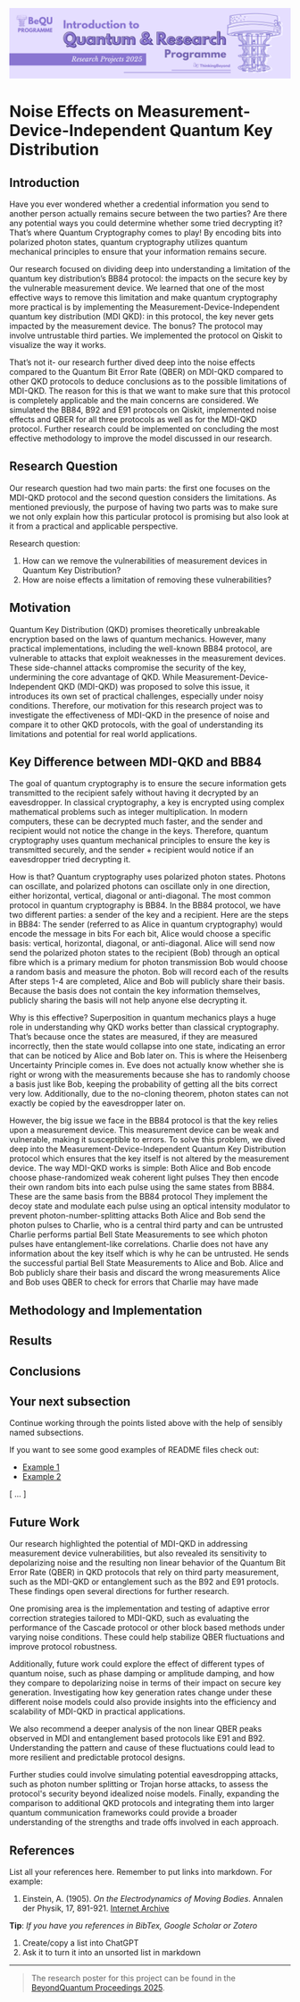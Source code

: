 ![BeyondQuantum Banner for Research Projects](../BeyondQuantum_Banner_Research_Projects_2025.png)

# Noise Effects on Measurement-Device-Independent Quantum Key Distribution

## Introduction
Have you ever wondered whether a credential information you send to another person actually remains secure between the two parties? Are there any potential ways you could determine whether some tried decrypting it? That’s where Quantum Cryptography comes to play! By encoding bits into polarized photon states, quantum cryptography utilizes quantum mechanical principles to ensure that your information remains secure. 

Our research focused on dividing deep into understanding a limitation of the quantum key distribution’s BB84 protocol: the impacts on the secure key by the vulnerable measurement device. We learned that one of the most effective ways to remove this limitation and make quantum cryptography more practical is by implementing the Measurement-Device-Independent quantum key distribution (MDI QKD): in this protocol, the key never gets impacted by the measurement device. The bonus? The protocol may involve untrustable third parties. We implemented the protocol on Qiskit to visualize the way it works.

That’s not it- our research further dived deep into the noise effects compared to the Quantum Bit Error Rate (QBER) on MDI-QKD compared to other QKD protocols to deduce conclusions as to the possible limitations of MDI-QKD. The reason for this is that we want to make sure that this protocol is completely applicable and the main concerns are considered. We simulated the BB84, B92 and E91 protocols on Qiskit, implemented noise effects and QBER for all three protocols as well as for the MDI-QKD protocol. Further research could be implemented on concluding the most effective methodology to improve the model discussed in our research.

## Research Question

Our research question had two main parts: the first one focuses on the MDI-QKD protocol and the second question considers the limitations. As mentioned previously, the purpose of having two parts was to make sure we not only explain how this particular protocol is promising but also look at it from a practical and applicable perspective.

Research question:
1. How can we remove the vulnerabilities of measurement devices in Quantum Key Distribution?
2. How are noise effects a limitation of removing these vulnerabilities? 


## Motivation

Quantum Key Distribution (QKD) promises theoretically unbreakable encryption based on the laws of quantum mechanics. However, many practical implementations, including the well-known BB84 protocol, are vulnerable to attacks that exploit weaknesses in the measurement devices. These side-channel attacks compromise the security of the key, undermining the core advantage of QKD. While Measurement-Device-Independent QKD (MDI-QKD) was proposed to solve this issue, it introduces its own set of practical challenges, especially under noisy conditions. Therefore, our motivation for this research project was to investigate the effectiveness of MDI-QKD in the presence of noise and compare it to other QKD protocols, with the goal of understanding its limitations and potential for real world applications.

## Key Difference between MDI-QKD and BB84
The goal of quantum cryptography is to ensure the secure information gets transmitted to the recipient safely without having it decrypted by an eavesdropper. In classical cryptography, a key is encrypted using complex mathematical problems such as integer multiplication. In modern computers, these can be decrypted much faster, and the sender and recipient would not notice the change in the keys. Therefore, quantum cryptography uses quantum mechanical principles to ensure the key is transmitted securely, and the sender + recipient would notice if an eavesdropper tried decrypting it. 

How is that? Quantum cryptography uses polarized photon states. Photons can oscillate, and polarized photons can oscillate only in one direction, either horizontal, vertical, diagonal or anti-diagonal. The most common protocol in quantum cryptography is BB84. In the BB84 protocol, we have two different parties: a sender of the key and a recipient. Here are the steps in BB84:
The sender (referred to as Alice in quantum cryptography) would encode the message in bits
For each bit, Alice would choose a specific basis: vertical, horizontal, diagonal, or anti-diagonal. 
Alice will send now send the polarized photon states to the recipient (Bob) through an optical fibre which is a primary medium for photon transmission
Bob would choose a random basis and measure the photon. Bob will record each of the results
After steps 1-4 are completed, Alice and Bob will publicly share their basis. Because the basis does not contain the key information themselves, publicly sharing the basis will not help anyone else decrypting it.

Why is this effective?
Superposition in quantum mechanics plays a huge role in understanding why QKD works better than classical cryptography. That’s because once the states are measured, if they are measured incorrectly, then the state would collapse into one state, indicating an error that can be noticed by Alice and Bob later on. This is where the Heisenberg Uncertainty Principle comes in.
Eve does not actually know whether she is right or wrong with the measurements because she has to randomly choose a basis just like Bob, keeping the probability of getting all the bits correct very low. Additionally, due to the no-cloning theorem, photon states can not exactly be copied by the eavesdropper later on.

However, the big issue we face in the BB84 protocol is that the key relies upon a measurement device. This measurement device can be weak and vulnerable, making it susceptible to errors. To solve this problem, we dived deep into the Measurement-Device-Independent Quantum Key Distribution protocol which ensures that the key itself is not altered by the measurement device. The way MDI-QKD works is simple:
Both Alice and Bob encode choose phase-randomized weak coherent light pulses
They then encode their own random bits into each pulse using the same states from BB84. These are the same basis from the BB84 protocol
They implement the decoy state and modulate each pulse using an optical intensity modulator to prevent photon-number-splitting attacks
Both Alice and Bob send the photon pulses to Charlie, who is a central third party and can be untrusted
Charlie performs partial Bell State Measurements to see which photon pulses have entanglement-like correlations. Charlie does not have any information about the key itself which is why he can be untrusted.
He sends the successful partial Bell State Measurements to Alice and Bob. Alice and Bob publicly share their basis and discard the wrong measurements
Alice and Bob uses QBER to check for errors that Charlie may have made

## Methodology and Implementation

## Results

## Conclusions

## Your next subsection

Continue working through the points listed above with the help of sensibly named subsections. 

If you want to see some good examples of README files check out:
- [Example 1](https://github.com/ThinkingBeyond/BeyondAI-2024/blob/main/warenya-loulia/README.md)
- [Example 2](https://github.com/ThinkingBeyond/BeyondAI-2024/blob/main/shaana-karuna/README.md)

[ ... ]

## Future Work

Our research highlighted the potential of MDI-QKD in addressing measurement device vulnerabilities, but also revealed its sensitivity to depolarizing noise and the resulting non linear behavior of the Quantum Bit Error Rate (QBER) in QKD protocols that rely on third party measurement, such as the  MDI-QKD or entanglement such as the B92 and E91 protocls. These findings open several directions for further research.

One promising area is the implementation and testing of adaptive error correction strategies tailored to MDI-QKD, such as evaluating the performance of the Cascade protocol or other block based methods under varying noise conditions. These could help stabilize QBER fluctuations and improve protocol robustness.

Additionally, future work could explore the effect of different types of quantum noise, such as phase damping or amplitude damping, and how they compare to depolarizing noise in terms of their impact on secure key generation. Investigating how key generation rates change under these different noise models could also provide insights into the efficiency and scalability of MDI-QKD in practical applications.

We also recommend a deeper analysis of the non linear QBER peaks observed in MDI and entanglement based protocols like E91 and B92. Understanding the pattern and cause of these fluctuations could lead to more resilient and predictable protocol designs.

Further studies could involve simulating potential eavesdropping attacks, such as photon number splitting or Trojan horse attacks, to assess the protocol's security beyond idealized noise models. Finally, expanding the comparison to additional QKD protocols and integrating them into larger quantum communication frameworks could provide a broader understanding of the strengths and trade offs involved in each approach.


## References

List all your references here. Remember to put links into markdown. For example:

1.  Einstein, A. (1905). *On the Electrodynamics of Moving Bodies*. Annalen der Physik, 17, 891-921. [Internet Archive](https://archive.org/details/einstein-1905-relativity)

**Tip**: *If you have you references in BibTex, Google Scholar or Zotero*
1. Create/copy a list into ChatGPT
2. Ask it to turn it into an unsorted list in markdown

---

> The research poster for this project can be found in the [BeyondQuantum Proceedings 2025](https://thinkingbeyond.education/beyondquantum_proceedings_2025/).

